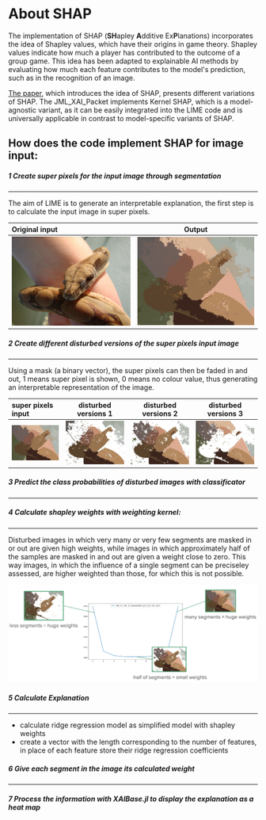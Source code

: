 # About SHAP
The implementation of SHAP (**SH**apley **A**dditive Ex**P**lanations) incorporates the idea of Shapley values, which have their origins in game theory. Shapley values indicate how much a player has contributed to the outcome of a group game. This idea has been adapted to explainable AI methods by evaluating how much each feature contributes to the model's prediction, such as in the recognition of an image.

[The paper](https://arxiv.org/pdf/1705.07874), which introduces the idea of SHAP, presents different variations of SHAP. The JML_XAI_Packet implements Kernel SHAP, which is a model-agnostic variant, as it can be easily integrated into the LIME code and is universally applicable in contrast to model-specific variants of SHAP.

## How does the code implement SHAP for image input:
##### 1 Create super pixels for the input image through segmentation
---
The aim of LIME is to generate an interpretable explanation, the first step is to calculate the input image in super pixels. 

| Original input        | Output                     |
|:---------------------------|:------------------------------:|
| ![](images/boa_constrictor.JPEG)  | ![](images/fudged_image1.jpg)  |


##### 2 Create different disturbed versions of the super pixels input image
---
Using a mask (a binary vector), the super pixels can then be faded in and out, 1 means super pixel is shown, 0 means no colour value, thus generating an interpretable representation of the image.


|  super pixels input             | disturbed versions 1    | disturbed versions 2 | disturbed versions 3       |
|:-------------------------------|:----------------------------:|:------------------------:|:------------------------------:|
| ![](images/fudged_image1.jpg)  | ![](images/fudged_image2.jpg)| ![](images/fudged_image3.jpg) | ![](images/fudged_image4.jpg) |

  
##### 3 Predict the class probabilities of disturbed images with classificator
---

##### 4 Calculate shapley weights with weighting kernel:
---
Disturbed images in which very many or very few segments are masked in or out are given high weights, while images in which approximately half of the samples are masked in and out are given a weight close to zero. This way images, in which the influence of a single segment can be preciseley assessed, are higher weighted than those, for which this is not possible.

![](images/shap.png)

##### 5 Calculate Explanation 
---
- calculate ridge regression model as simplified model with shapley weights
- create a vector with the length corresponding to the number of features, in place of each feature store their ridge regression coefficients

##### 6 Give each segment in the image its calculated weight
---

##### 7 Process the information with XAIBase.jl to display the explanation as a heat map


